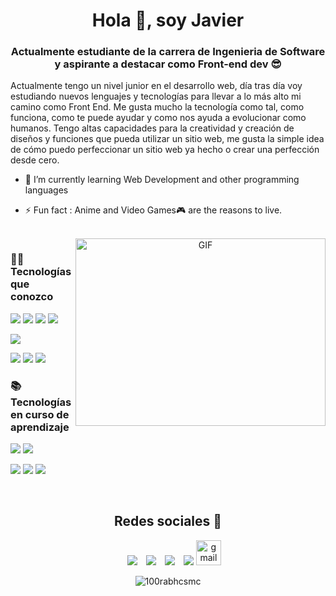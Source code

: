 <h1 align="center">Hola 👋, soy Javier </h1>

<h3 align="center">Actualmente estudiante de la carrera de Ingenieria de Software y aspirante a destacar como Front-end dev 😎</h3>

<p>Actualmente tengo un nivel junior en el desarrollo web, día tras día voy estudiando nuevos lenguajes y tecnologías para llevar a lo más alto mi camino como Front End. Me gusta mucho la tecnología como tal, como funciona, como te puede ayudar y como nos ayuda a evolucionar como humanos. Tengo altas capacidades para la creatividad y creación de diseños y funciones que pueda utilizar un sitio web, me gusta la simple idea de cómo puedo perfeccionar un sitio web ya hecho o crear una perfección desde cero. </p>

- 🌱 I’m currently learning Web Development and other programming languages

- ⚡ Fun fact : Anime and Video Games🎮 are the reasons to live.

<br>

<a target="_blank" align="center">
  <img align="right" top="500" height="300" width="400" alt="GIF" src="https://media.giphy.com/media/SWoSkN6DxTszqIKEqv/giphy.gif">
</a>

<h3>👨‍💻 Tecnologías que conozco</h3>

<a href="https://developer.mozilla.org/es/docs/Web/HTML"><img src="https://img.shields.io/badge/HTML5-E34F26?style=for-the-badge&logo=html5&logoColor=white"></a>                                                                              <a href="https://developer.mozilla.org/es/docs/Web/CSS"><img src="https://img.shields.io/badge/CSS3-1572B6?style=for-the-badge&logo=css3&logoColor=white"></a> <a href="https://sass-lang.com/"> <img src="https://img.shields.io/badge/Sass-CC6699?style=for-the-badge&logo=sass&logoColor=white"></a> <a href="https://code.visualstudio.com/"><img src="https://img.shields.io/badge/Visual_Studio_Code-0078D4?style=for-the-badge&logo=visual%20studio%20code&logoColor=white"></a>

<a href="https://visualstudio.microsoft.com/es/"><img src="https://img.shields.io/badge/Visual_Studio-5C2D91?style=for-the-badge&logo=visual%20studio&logoColor=white"></a>

<a href="https://www.microsoft.com/es-es/windows"><img src="https://img.shields.io/badge/Windows-0078D6?style=for-the-badge&logo=windows&logoColor=white"></a> 
<a href="https://www.linux.org/"><img src="https://img.shields.io/badge/Linux-FCC624?style=for-the-badge&logo=linux&logoColor=black"></a> 
<a href="https://github.com/"><img src="https://img.shields.io/badge/GitHub-100000?style=for-the-badge&logo=github&logoColor=white"></a>

<h3> 📚 Tecnologías en curso de aprendizaje</h3>

<a href="https://developer.mozilla.org/es/docs/Web/JavaScript"> <img src="https://img.shields.io/badge/JavaScript-323330?style=for-the-badge&logo=javascript&logoColor=F7DF1E"></a> <a href="https://es.reactjs.org/"><img src="https://img.shields.io/badge/React-20232A?style=for-the-badge&logo=react&logoColor=61DAFB"></a>

<a href="https://angular.io/"><img src="https://img.shields.io/badge/Angular-DD0031?style=for-the-badge&logo=angular&logoColor=white"></a> <a href="https://git-scm.com/"><img src="https://img.shields.io/badge/GIT-E44C30?style=for-the-badge&logo=git&logoColor=white"></a> <a href="https://www.typescriptlang.org/"><img src="https://img.shields.io/badge/TypeScript-007ACC?style=for-the-badge&logo=typescript&logoColor=white"></a>

<br/>


<h2 align="center"> Redes sociales 🤳 </h2>

<p align="center">

<div align="center"  class="icons-social" style="margin-left: 10px;">
	<a style="margin-left: 10px;"  target="_blank" href="https://www.linkedin.com/in/javier-lavandier-tejada-385473241/">
		<img src="https://img.icons8.com/doodle/40/000000/linkedin--v2.png"></a>
	<a style="margin-left: 10px;" target="_blank" href="https://github.com/jlavandier">
	<img src="https://img.icons8.com/doodle/40/000000/github--v1.png"></a>
	<a style="margin-left: 10px;" target="_blank" href="https://www.instagram.com/itslavandier/">
		<img src="https://img.icons8.com/doodle/40/000000/instagram-new--v2.png"></a>
	<a style="margin-left: 10px;" target="_blank" href="https://twitter.com/Nolife_Javi">
		<img src="https://img.icons8.com/doodle/1x/twitter-squared--v2.png" ></a>
	<a href="mailto:javierlavandier@gmail.com"> 
		<img src="https://cdn-icons-png.flaticon.com/512/324/324123.png" alt="gmail" width="40px"></a>
  </div>
</p>
<p align="center"> <img src="https://komarev.com/ghpvc/?username=jlavandier&label=Profile%20views&color=99ccff&style=flat" alt="100rabhcsmc" /> </p>
